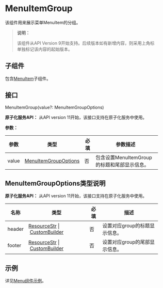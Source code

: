 # MenuItemGroup

该组件用来展示菜单MenuItem的分组。

> **说明：**
>
> 该组件从API Version 9开始支持。后续版本如有新增内容，则采用上角标单独标记该内容的起始版本。

## 子组件

包含[MenuItem](ts-basic-components-menuitem.md)子组件。

## 接口

MenuItemGroup(value?: MenuItemGroupOptions)

**原子化服务API：** 从API version 11开始，该接口支持在原子化服务中使用。

**参数：**

| 参数  | 类型                                                                                   | 必填 | 参数描述                                    |
| ----- | -------------------------------------------------------------------------------------- | ---- | ------------------------------------------- |
| value | [MenuItemGroupOptions](ts-basic-components-menuitemgroup.md#menuitemgroupoptions类型说明) | 否   | 包含设置MenuItemGroup的标题和尾部显示信息。 |

## MenuItemGroupOptions类型说明

**原子化服务API：** 从API version 11开始，该接口支持在原子化服务中使用。

| 名称   | 类型                                                                                      | 必填 | 描述                          |
| ------ | ----------------------------------------------------------------------------------------- | ---- | ----------------------------- |
| header | [ResourceStr](ts-types.md#resourcestr)&nbsp;\|&nbsp;[CustomBuilder](ts-types.md#custombuilder8) | 否   | 设置对应group的标题显示信息。 |
| footer | [ResourceStr](ts-types.md#resourcestr)&nbsp;\|&nbsp;[CustomBuilder](ts-types.md#custombuilder8) | 否   | 设置对应group的尾部显示信息。 |

## 示例

详见[Menu组件示例](ts-basic-components-menu.md#示例)。
